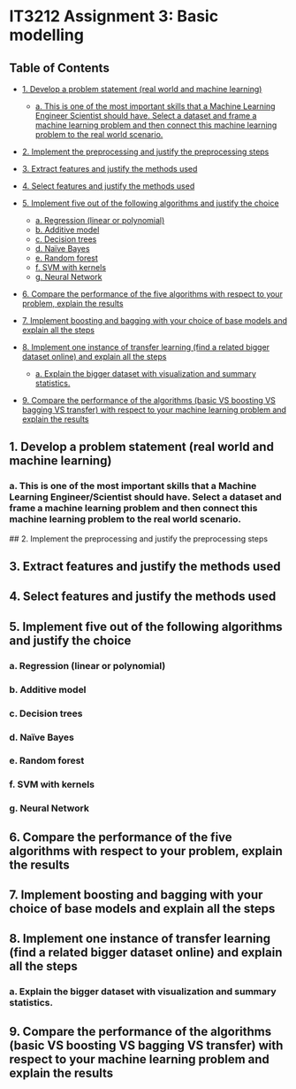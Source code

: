 # IT3212 Assignment 3: Basic modelling

## Table of Contents

- [1. Develop a problem statement (real world and machine learning)](#1-problem-statement)

  - [a. This is one of the most important skills that a Machine Learning Engineer Scientist should have. Select a dataset and frame a machine learning problem and then connect this machine learning problem to the real world scenario. ](#problem-statement-section-1)

- [2. Implement the preprocessing and justify the preprocessing steps](#2-preprocessing)

- [3. Extract features and justify the methods used](#3-extract-features)

- [4. Select features and justify the methods used](#4-select-feactures)

- [5. Implement five out of the following algorithms and justify the choice](#5-implement-algorithms)

  - [a. Regression (linear or polynomial)](#implement-algorithms-section-1)
  - [b. Additive model](#implement-algorithms-section-2)
  - [c. Decision trees](#implement-algorithms-section-3)
  - [d. Naïve Bayes](#implement-algorithms-section-4)
  - [e. Random forest](#implement-algorithms-section-5)
  - [f. SVM with kernels](#implement-algorithms-section-6)
  - [g. Neural Network](#implement-algorithms-section-7)

- [6. Compare the performance of the five algorithms with respect to your problem, explain the results](#6-compare-performance)
- [7. Implement boosting and bagging with your choice of base models and explain all the steps](#7-boosting-bagging)
- [8. Implement one instance of transfer learning (find a related bigger dataset online) and explain all the steps](#8-transfer-learning)

  - [a. Explain the bigger dataset with visualization and summary statistics.](#transfer-learning-section-1)

- [9. Compare the performance of the algorithms (basic VS boosting VS bagging VS transfer) with respect to your machine learning problem and explain the results](#7-compare-performance)

<div style="page-break-after: always;"></div>

## <a id="1-problem-statement"></a> 1. Develop a problem statement (real world and machine learning)

### <a id="#problem-statement-section-1"></a> a. This is one of the most important skills that a Machine Learning Engineer/Scientist should have. Select a dataset and frame a machine learning problem and then connect this machine learning problem to the real world scenario.

<div style="page-break-after: always;"></div>
## <a id="2-preprocessing"></a> 2. Implement the preprocessing and justify the preprocessing steps

<div style="page-break-after: always;"></div>

## <a id="3-extract-features"></a> 3. Extract features and justify the methods used

<div style="page-break-after: always;"></div>

## <a id="4-select-feactures"></a> 4. Select features and justify the methods used

<div style="page-break-after: always;"></div>

## <a id="5-implement-algorithms"></a> 5. Implement five out of the following algorithms and justify the choice

### <a id="implement-algorithms-section-1"></a> a. Regression (linear or polynomial)

<div style="page-break-after: always;"></div>

### <a id="implement-algorithms-section-2"></a> b. Additive model

<div style="page-break-after: always;"></div>

### <a id="implement-algorithms-section-3"></a> c. Decision trees

<div style="page-break-after: always;"></div>

### <a id="implement-algorithms-section-4"></a> d. Naïve Bayes

<div style="page-break-after: always;"></div>

### <a id="implement-algorithms-section-5"></a> e. Random forest

<div style="page-break-after: always;"></div>

### <a id="implement-algorithms-section-6"></a> f. SVM with kernels

<div style="page-break-after: always;"></div>

### <a id="implement-algorithms-section-7"></a> g. Neural Network

<div style="page-break-after: always;"></div>

## <a id="6-compare-performance"></a> 6. Compare the performance of the five algorithms with respect to your problem, explain the results

<div style="page-break-after: always;"></div>

## <a id="7-boosting-bagging"></a> 7. Implement boosting and bagging with your choice of base models and explain all the steps

<div style="page-break-after: always;"></div>

## <a id="8-transfer-learning"></a> 8. Implement one instance of transfer learning (find a related bigger dataset online) and explain all the steps

### <a id="transfer-learning-section-1"></a> a. Explain the bigger dataset with visualization and summary statistics.

<div style="page-break-after: always;"></div>

## <a id="7-compare-performance"></a> 9. Compare the performance of the algorithms (basic VS boosting VS bagging VS transfer) with respect to your machine learning problem and explain the results

<div style="page-break-after: always;"></div>
